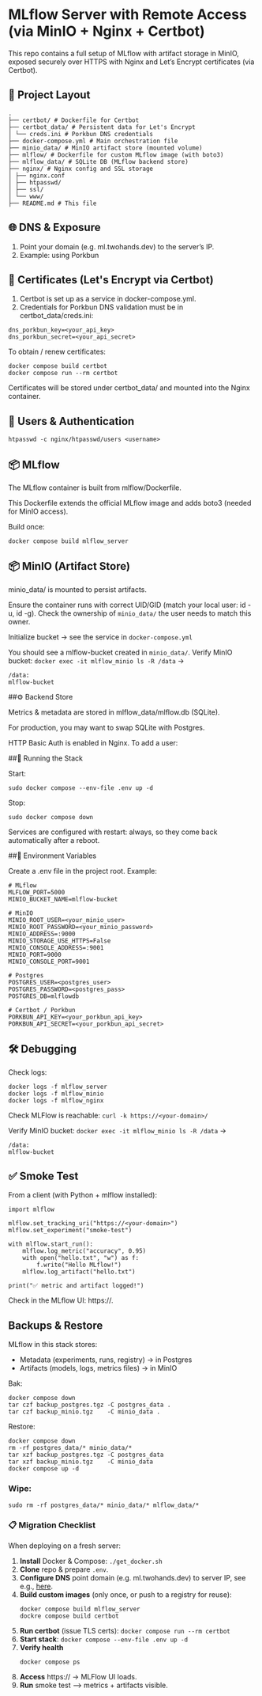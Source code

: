 # MLflow Server with Remote Access (via MinIO + Nginx + Certbot)

This repo contains a full setup of MLflow with artifact storage in MinIO, exposed securely over HTTPS with Nginx and Let’s Encrypt certificates (via Certbot).

## 📂 Project Layout

```
.
├── certbot/ # Dockerfile for Certbot
├── certbot_data/ # Persistent data for Let's Encrypt
│ └── creds.ini # Porkbun DNS credentials
├── docker-compose.yml # Main orchestration file
├── minio_data/ # MinIO artifact store (mounted volume)
├── mlflow/ # Dockerfile for custom MLflow image (with boto3)
├── mlflow_data/ # SQLite DB (MLflow backend store)
├── nginx/ # Nginx config and SSL storage
│ ├── nginx.conf
│ ├── htpasswd/
│ ├── ssl/
│ └── www/
├── README.md # This file
```

## 🌐 DNS & Exposure

1. Point your domain (e.g. ml.twohands.dev) to the server’s IP.
2. Example: using Porkbun

## 🔐 Certificates (Let's Encrypt via Certbot)

1. Certbot is set up as a service in docker-compose.yml.
2. Credentials for Porkbun DNS validation must be in certbot_data/creds.ini:

```
dns_porkbun_key=<your_api_key>
dns_porkbun_secret=<your_api_secret>
```

To obtain / renew certificates:

```
docker compose build certbot
docker compose run --rm certbot
```

Certificates will be stored under certbot_data/ and mounted into the Nginx container.

## 👤 Users & Authentication

`htpasswd -c nginx/htpasswd/users <username>`

## 📦 MLflow

The MLflow container is built from mlflow/Dockerfile.

This Dockerfile extends the official MLflow image and adds boto3 (needed for MinIO access).

Build once:

```
docker compose build mlflow_server
```

## 📦 MinIO (Artifact Store)

minio_data/ is mounted to persist artifacts.

Ensure the container runs with correct UID/GID (match your local user: id -u, id -g). Check the ownership of `minio_data/` the user needs to match this owner.

Initialize bucket -> see the service in `docker-compose.yml`

You should see a mlflow-bucket created in `minio_data/`. Verify MinIO bucket:
`docker exec -it mlflow_minio ls -R /data`
->

```
/data:
mlflow-bucket
```

##⚙️ Backend Store

Metrics & metadata are stored in mlflow_data/mlflow.db (SQLite).

For production, you may want to swap SQLite with Postgres.

HTTP Basic Auth is enabled in Nginx. To add a user:

##🚀 Running the Stack

Start:

```
sudo docker compose --env-file .env up -d
```

Stop:

```
sudo docker compose down
```

Services are configured with restart: always, so they come back automatically after a reboot.

##🔧 Environment Variables

Create a .env file in the project root. Example:

```
# MLflow
MLFLOW_PORT=5000
MINIO_BUCKET_NAME=mlflow-bucket

# MinIO
MINIO_ROOT_USER=<your_minio_user>
MINIO_ROOT_PASSWORD=<your_minio_password>
MINIO_ADDRESS=:9000
MINIO_STORAGE_USE_HTTPS=False
MINIO_CONSOLE_ADDRESS=:9001
MINIO_PORT=9000
MINIO_CONSOLE_PORT=9001

# Postgres
POSTGRES_USER=<postgres_user>
POSTGRES_PASSWORD=<postgres_pass>
POSTGRES_DB=mlflowdb

# Certbot / Porkbun
PORKBUN_API_KEY=<your_porkbun_api_key>
PORKBUN_API_SECRET=<your_porkbun_api_secret>
```

## 🛠 Debugging

Check logs:

```
docker logs -f mlflow_server
docker logs -f mlflow_minio
docker logs -f mlflow_nginx
```

Check MLFlow is reachable:
`curl -k https://<your-domain>/`

Verify MinIO bucket:
`docker exec -it mlflow_minio ls -R /data`
->

```
/data:
mlflow-bucket
```

## ✅ Smoke Test

From a client (with Python + mlflow installed):

```python3
import mlflow

mlflow.set_tracking_uri("https://<your-domain>")
mlflow.set_experiment("smoke-test")

with mlflow.start_run():
    mlflow.log_metric("accuracy", 0.95)
    with open("hello.txt", "w") as f:
        f.write("Hello MLflow!")
    mlflow.log_artifact("hello.txt")

print("✅ metric and artifact logged!")
```

Check in the MLflow UI: https://<your-domain>.

## Backups & Restore

MLflow in this stack stores:

- Metadata (experiments, runs, registry) → in Postgres
- Artifacts (models, logs, metrics files) → in MinIO

Bak:

```
docker compose down
tar czf backup_postgres.tgz -C postgres_data .
tar czf backup_minio.tgz    -C minio_data .
```

Restore:

```
docker compose down
rm -rf postgres_data/* minio_data/*
tar xzf backup_postgres.tgz -C postgres_data
tar xzf backup_minio.tgz    -C minio_data
docker compose up -d
```

### Wipe:

```
sudo rm -rf postgres_data/* minio_data/* mlflow_data/*
```

### 📋 Migration Checklist

When deploying on a fresh server:

1. **Install** Docker & Compose: `./get_docker.sh`
2. **Clone** repo & prepare `.env`.
3. **Configure DNS** point domain (e.g. ml.twohands.dev) to server IP, see e.g., [here](https://github.com/topiko/dns).
4. **Build custom images** (only once, or push to a registry for reuse):
   ```
   docker compose build mlflow_server
   dockre compose build certbot
   ```
5. **Run certbot** (issue TLS certs): `docker compose run --rm certbot`
6. **Start stack**: `docker compose --env-file .env up -d`
7. **Verify health**
   ```
   docker compose ps
   ```
8. **Access** https://<your-domain> -> MLFlow UI loads.
9. **Run** smoke test --> metrics + artifacts visible.
